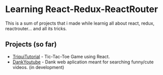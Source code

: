 # Learning React-Redux-ReactRouter

This is a sum of projects that i made while learnig all about react, redux, reactrouter... and all its tricks.

## Projects (so far)
 * [TriquiTutorial](https://github.com/Jrocam/LearningReact/tree/master/ReactTriquiTutorial) - Tic-Tac-Toe Game using React.
 * [DankYoutube](https://github.com/Jrocam/LearningReact/tree/master/ReduxDankYoutube) -  Dank web aplication meant for searching funny/cute videos. (in development)

